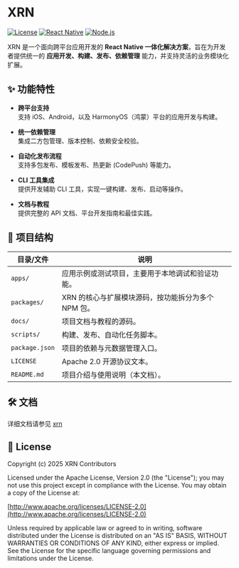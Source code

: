 # XRN

[![License](https://img.shields.io/badge/license-Apache%202.0-blue.svg)](./LICENSE)
[![React Native](https://img.shields.io/badge/React%20Native-Compatible-brightgreen)](https://reactnative.dev/)
[![Node.js](https://img.shields.io/badge/Node.js-%3E=18-brightgreen)](https://nodejs.org/)

XRN 是一个面向跨平台应用开发的 **React Native 一体化解决方案**，旨在为开发者提供统一的 **应用开发、构建、发布、依赖管理** 能力，并支持灵活的业务模块化扩展。

## ✨ 功能特性

- **跨平台支持**  
  支持 iOS、Android，以及 HarmonyOS（鸿蒙）平台的应用开发与构建。

- **统一依赖管理**  
  集成二方包管理、版本控制、依赖安全校验。

- **自动化发布流程**  
  支持多包发布、模板发布、热更新 (CodePush) 等能力。

- **CLI 工具集成**  
  提供开发辅助 CLI 工具，实现一键构建、发布、启动等操作。

- **文档与教程**  
  提供完整的 API 文档、平台开发指南和最佳实践。

## 📂 项目结构

| 目录/文件         | 说明 |
| ----------------- | ---- |
| `apps/`           | 应用示例或测试项目，主要用于本地调试和验证功能。 |
| `packages/`       | XRN 的核心与扩展模块源码，按功能拆分为多个 NPM 包。 |
| `docs/`           | 项目文档与教程的源码。 |
| `scripts/`        | 构建、发布、自动化任务脚本。 |
| `package.json`    | 项目的依赖与元数据管理入口。 |
| `LICENSE`         | Apache 2.0 开源协议文本。 |
| `README.md`       | 项目介绍与使用说明（本文档）。 |

## 🛠️ 文档

详细文档请参见 [xrn](https://xtransferorg.github.io/xrn/) 

## 📄 License

Copyright (c) 2025 XRN Contributors

Licensed under the Apache License, Version 2.0 (the "License");
you may not use this project except in compliance with the License.
You may obtain a copy of the License at:

[http://www.apache.org/licenses/LICENSE-2.0](http://www.apache.org/licenses/LICENSE-2.0)

Unless required by applicable law or agreed to in writing, software
distributed under the License is distributed on an "AS IS" BASIS,
WITHOUT WARRANTIES OR CONDITIONS OF ANY KIND, either express or implied.
See the License for the specific language governing permissions and
limitations under the License.
